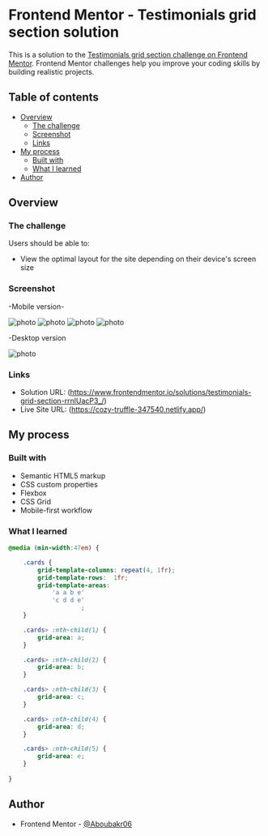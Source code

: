 # Frontend Mentor - Testimonials grid section solution

This is a solution to the [Testimonials grid section challenge on Frontend Mentor](https://www.frontendmentor.io/challenges/testimonials-grid-section-Nnw6J7Un7). Frontend Mentor challenges help you improve your coding skills by building realistic projects. 

## Table of contents

- [Overview](#overview)
  - [The challenge](#the-challenge)
  - [Screenshot](#screenshot)
  - [Links](#links)
- [My process](#my-process)
  - [Built with](#built-with)
  - [What I learned](#what-i-learned)
- [Author](#author)

## Overview

### The challenge

Users should be able to:

- View the optimal layout for the site depending on their device's screen size

### Screenshot

-Mobile version-

![photo](./design/mobile-design.jpg)
![photo](./design/mobile-design1.jpg)
![photo](./design/mobile-design2.jpg)
![photo](./design/mobile-design3.jpg)

 -Desktop version

![photo](./design/desktop-design.jpg)

### Links

- Solution URL: (https://www.frontendmentor.io/solutions/testimonials-grid-section-rrnlUacP3_/)
- Live Site URL: (https://cozy-truffle-347540.netlify.app/)

## My process

### Built with

- Semantic HTML5 markup
- CSS custom properties
- Flexbox
- CSS Grid
- Mobile-first workflow

### What I learned

```css
@media (min-width:47em) {

    .cards {
        grid-template-columns: repeat(4, 1fr);
        grid-template-rows:  1fr;
        grid-template-areas: 
            'a a b e'
            'c d d e'
                    ;
    }

    .cards> :nth-child(1) {
        grid-area: a;
    }

    .cards> :nth-child(2) {
        grid-area: b;
    }

    .cards> :nth-child(3) {
        grid-area: c;
    }

    .cards> :nth-child(4) {
        grid-area: d;
    }

    .cards> :nth-child(5) {
        grid-area: e;
    }
   
}
```

## Author

- Frontend Mentor - [@Aboubakr06](https://www.frontendmentor.io/profile/Aboubakr06)

